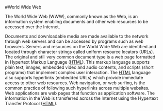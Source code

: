 #World Wide Web

The World Wide Web (WWW), commonly known as the Web, is an information system enabling documents and other web resources to be accessed over the Internet.

Documents and downloadable media are made available to the network through web servers and can be accessed by programs such as web browsers. Servers and resources on the World Wide Web are identified and located through character strings called uniform resource locators (URLs). The original and still very common document type is a web page formatted in Hypertext Markup Language ([HTML](/wiki/HTML)). This markup language supports plain text, images, embedded video and audio contents, and scripts (short programs) that implement complex user interaction. The [HTML](/wiki/HTML) language also supports hyperlinks (embedded URLs) which provide immediate access to other web resources. Web navigation, or web surfing, is the common practice of following such hyperlinks across multiple websites. Web applications are web pages that function as application software. The information in the Web is transferred across the Internet using the Hypertext Transfer Protocol ([HTML](/wiki/HTML)).